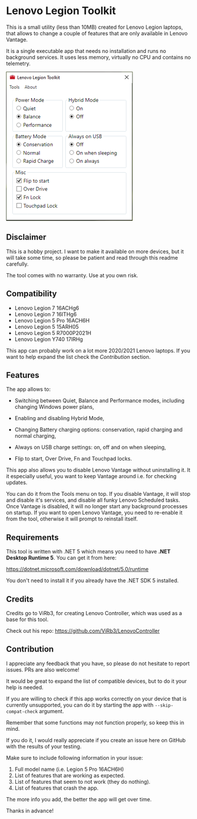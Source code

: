 # Lenovo Legion Toolkit

This is a small utility (less than 10MB) created for Lenovo Legion laptops, that allows to change a couple of features that are only available in Lenovo Vantage.

It is a single executable app that needs no installation and runs no background services. It uses less memory, virtually no CPU and contains no telemetry.

![screenshot](assets/screenshot.png)


## Disclaimer

This is a hobby project. I want to make it available on more devices, but it will take some time, so please be patient and read through this readme carefully.

The tool comes with no warranty. Use at you own risk.


## Compatibility

* Lenovo Legion 7 16ACHg6
* Lenovo Legion 7 16ITHg6
* Lenovo Legion 5 Pro 16ACH6H
* Lenovo Legion 5 15ARH05
* Lenovo Legion 5 R7000P2021H
* Lenovo Legion Y740 17IRHg

This app can probably work on a lot more 2020/2021 Lenovo laptops. If you want to help expand the list check the *Contribution* section.


## Features

The app allows to:

* Switching between Quiet, Balance and Performance modes, including changing Windows power plans,

* Enabling and disabling Hybrid Mode,

* Changing Battery charging options: conservation, rapid charging and normal charging,

* Always on USB charge settings: on, off and on when sleeping,

* Flip to start, Over Drive, Fn and Touchpad locks.

This app also allows you to disable Lenovo Vantage without uninstalling it. It it especially useful, you want to keep Vantage around i.e. for checking updates.

You can do it from the Tools menu on top. If you disable Vantage, it will stop and disable it's services, and disable all funky Lenovo Scheduled tasks. Once Vantage is disabled, it will no longer start any background processes on startup. If you want to open Lenovo Vantage, you need to re-enable it from the tool, otherwise it will prompt to reinstall itself.


## Requirements

This tool is written with .NET 5 which means you need to have **.NET Desktop Runtime 5**. You can get it from here:

https://dotnet.microsoft.com/download/dotnet/5.0/runtime

You don't need to install it if you already have the .NET SDK 5 installed.


## Credits

Credits go to ViRb3, for creating Lenovo Controller, which was used as a base for this tool.

Check out his repo: https://github.com/ViRb3/LenovoController


## Contribution

I appreciate any feedback that you have, so please do not hesitate to report issues. PRs are also welcome!

It would be great to expand the list of compatible devices, but to do it your help is needed.

If you are willing to check if this app works correctly on your device that is currently unsupported, you can do it by starting the app with ``--skip-compat-check`` argument.

Remember that some functions may not function properly, so keep this in mind.

If you do it, I would really appreciate if you create an issue here on GitHub with the results of your testing.

Make sure to include following information in your issue:

1. Full model name (i.e. Legion 5 Pro 16ACH6H)
2. List of features that are working as expected.
3. List of features that seem to not work (they do nothing).
4. List of features that crash the app.

The more info you add, the better the app will get over time.

Thanks in advance!
